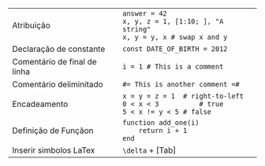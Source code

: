|                               |                                                                                             |
| ----------------------------- | ------------------------------------------------------------------------------------------- |
| Atribuição                    | `answer = 42`<br>`x, y, z = 1, [1:10; ], "A string"`<br>`x, y = y, x # swap x and y`        |
| Declaração de constante       | `const DATE_OF_BIRTH = 2012`                                                                |
| Comentário de final de linha  | `i = 1 # This is a comment`                                                                 |
| Comentário deliminitado       | `#= This is another comment =#`                                                             |
| Encadeamento                  | `x = y = z = 1  # right-to-left`<br>`0 < x < 3          # true`<br>`5 < x != y < 5 # false` |
| Definição de Funçãon          | `function add_one(i)`<br>`    return i + 1`<br>`end`                                        |
| Inserir simbolos LaTex        | `\delta` + [Tab]                                                                            |
